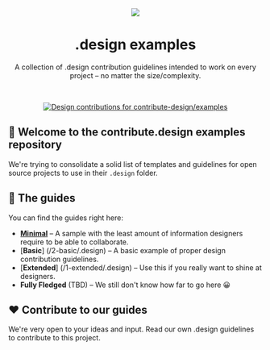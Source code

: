 <div align="center">
<a href="https://contribute.design"><img src="https://i.imgur.com/ZoPpMsS.png" /></a>
  <h1>.design examples</h1>
  <p>A collection of .design contribution guidelines intended to work on every project – no matter the size/complexity.</p>
</div>
<br>
<p align="center">
  <a href="https://contribute.design/contribute-design/examples">
    <img src="https://contribute.design/api/shield/contribute-design/examples" alt="Design contributions for contribute-design/examples">
  </a>
</p>

## 👋 Welcome to the contribute.design examples repository

We're trying to consolidate a solid list of templates and guidelines for open source projects to use in their `.design` folder.

## 💅 The guides

You can find the guides right here:

- [**Minimal**](/1-minimal/.design) – A sample with the least amount of information designers require to be able to collaborate.
- [**Basic**] (/2-basic/.design) – A basic example of proper design contribution guidelines.
- [**Extended**] (/1-extended/.design) – Use this if you really want to shine at designers.
- **Fully Fledged** (TBD) – We still don't know how far to go here 😀

## ❤️ Contribute to our guides

We're very open to your ideas and input. Read our own .design guidelines to contribute to this project.
